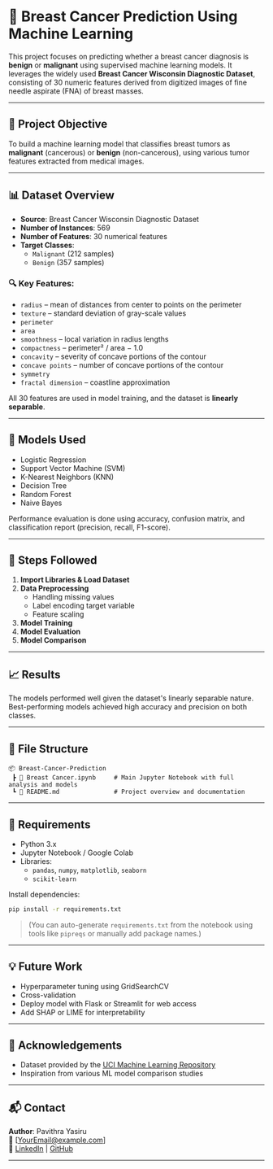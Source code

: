 # 🧬 Breast Cancer Prediction Using Machine Learning

This project focuses on predicting whether a breast cancer diagnosis is **benign** or **malignant** using supervised machine learning models. It leverages the widely used **Breast Cancer Wisconsin Diagnostic Dataset**, consisting of 30 numeric features derived from digitized images of fine needle aspirate (FNA) of breast masses.

---

## 📌 Project Objective

To build a machine learning model that classifies breast tumors as **malignant** (cancerous) or **benign** (non-cancerous), using various tumor features extracted from medical images.

---

## 📊 Dataset Overview

- **Source**: Breast Cancer Wisconsin Diagnostic Dataset
- **Number of Instances**: 569
- **Number of Features**: 30 numerical features
- **Target Classes**:
  - `Malignant` (212 samples)
  - `Benign` (357 samples)

### 🔍 Key Features:
- `radius` – mean of distances from center to points on the perimeter  
- `texture` – standard deviation of gray-scale values  
- `perimeter`  
- `area`  
- `smoothness` – local variation in radius lengths  
- `compactness` – perimeter² / area − 1.0  
- `concavity` – severity of concave portions of the contour  
- `concave points` – number of concave portions of the contour  
- `symmetry`  
- `fractal dimension` – coastline approximation  

All 30 features are used in model training, and the dataset is **linearly separable**.

---

## 🧠 Models Used

- Logistic Regression  
- Support Vector Machine (SVM)  
- K-Nearest Neighbors (KNN)  
- Decision Tree  
- Random Forest  
- Naive Bayes  

Performance evaluation is done using accuracy, confusion matrix, and classification report (precision, recall, F1-score).

---

## 🧪 Steps Followed

1. **Import Libraries & Load Dataset**
2. **Data Preprocessing**
   - Handling missing values
   - Label encoding target variable
   - Feature scaling
3. **Model Training**
4. **Model Evaluation**
5. **Model Comparison**

---

## 📈 Results

The models performed well given the dataset's linearly separable nature. Best-performing models achieved high accuracy and precision on both classes.

---

## 📁 File Structure

```
📦 Breast-Cancer-Prediction
 ┣ 📜 Breast Cancer.ipynb     # Main Jupyter Notebook with full analysis and models
 ┗ 📜 README.md               # Project overview and documentation
```

---

## 📌 Requirements

- Python 3.x
- Jupyter Notebook / Google Colab
- Libraries:
  - `pandas`, `numpy`, `matplotlib`, `seaborn`
  - `scikit-learn`

Install dependencies:

```bash
pip install -r requirements.txt
```

> (You can auto-generate `requirements.txt` from the notebook using tools like `pipreqs` or manually add package names.)

---

## 💡 Future Work

- Hyperparameter tuning using GridSearchCV
- Cross-validation
- Deploy model with Flask or Streamlit for web access
- Add SHAP or LIME for interpretability

---

## 🙌 Acknowledgements

- Dataset provided by the [UCI Machine Learning Repository](https://archive.ics.uci.edu/ml/datasets/Breast+Cancer+Wisconsin+(Diagnostic))
- Inspiration from various ML model comparison studies

---

## 📬 Contact

**Author**: Pavithra Yasiru  
📧 [YourEmail@example.com]  
🔗 [LinkedIn](https://www.linkedin.com/in/pavithra-yasiru) | [GitHub](https://github.com/pavithra-yasiru)

---

